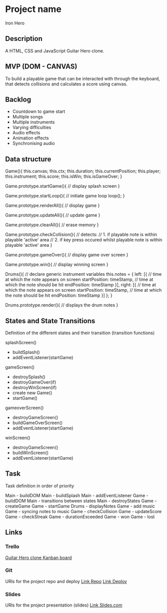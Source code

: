 # Project name
Iron Hero

## Description
A HTML, CSS and JavaScript Guitar Hero clone.


## MVP (DOM - CANVAS)
To build a playable game that can be interacted with through the keyboard, that detects collisions and calculates a score using canvas.


## Backlog
- Countdown to game start
- Multiple songs
- Multiple instruments
- Varying difficulties
- Audio effects
- Animation effects
- Synchronising audio


## Data structure
Game(){
  this.canvas;
  this.ctx;
  this.duration;
  this.currentPosition;
  this.player;
  this.instrument;
  this.score;
  this.isWin;
  this.isGameOver;
}

Game.prototype.startGame(){
  // display splash screen
}

Game.prototype.startLoop(){
  // initiate game loop
  loop();
}

Game.prototype.renderAll(){
  // display game
}

Game.prototype.updateAll(){
  // update game
}

Game.prototype.clearAll(){
  // erase memory
}

Game.prototype.checkCollision(){
  // detects:
  // 1. if playable note is within playable 'active' area
  // 2. if key press occured whilst playable note is within playable 'active' area
}

Game.prototype.gameOver(){
  // display game over screen
}

Game.prototype.win(){
  // display winning screen
}

Drums(){
  // declare generic instrument variables
  this.notes = {
    left: [{
      // time at which the note appears on screen
      startPosition: timeStamp,
      // time at which the note should be hit
      endPosition: timeStamp
    }],
    right: [{
      // time at which the note appears on screen
      startPosition: timeStamp,
      // time at which the note should be hit
      endPosition: timeStamp
    }]
  };
}

Drums.prototype.render(){
  // displays the drum notes
}


## States and State Transitions
Definition of the different states and their transition (transition functions)

splashScreen()
- buildSplash()
- addEventListener(startGame)

gameScreen()
- destroySplash()
- destroyGameOver(if)
- destroyWinScreen(if)
- create new Game()
- startGame()

gameoverScreen()
- destroyGameScreen()
- buildGameOverScreen()
- addEventListener(startGame)

winScreen()
- destroyGameScreen()
- buildWinScreen()
- addEventListener(startGame)


## Task
Task definition in order of priority

Main - buildDOM
Main - buildSplash
Main - addEventListener
Game - buildDOM
Main - transitions between states
Main - destroyStates
Game - createGame
Game - startGame
Drums - displayNotes
Game - add music
Game - syncing notes to music
Game - checkCollision
Game - updateScore
Game - checkStreak
Game - durationExceeded
Game - won
Game - lost


## Links


### Trello
[Guitar Hero clone Kanban board](https://trello.com/b/19ryU3zr)


### Git
URls for the project repo and deploy
[Link Repo](https://github.com/scottmallinson/module-1-project)
[Link Deploy](http://github.com)


### Slides
URls for the project presentation (slides)
[Link Slides.com](http://slides.com)
